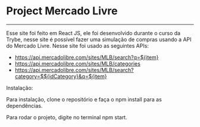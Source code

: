 
# Project Mercado Livre
__________________________________

Esse site foi feito em React JS, ele foi desenvolvido durante o curso da Trybe, nesse site é possível fazer uma simulação de compras usando a API do Mercado Livre.
Nesse site foi usado as seguintes APIs:
- https://api.mercadolibre.com/sites/MLB/search?q=${item}
- https://api.mercadolibre.com/sites/MLB/categories
- https://api.mercadolibre.com/sites/MLB/search?category=$${idCategory}&q=${item}

Instalação:

Para instalação, clone o repositório e faça o npm install para as dependências. <br>

Para rodar o projeto, digite no terminal npm start.
